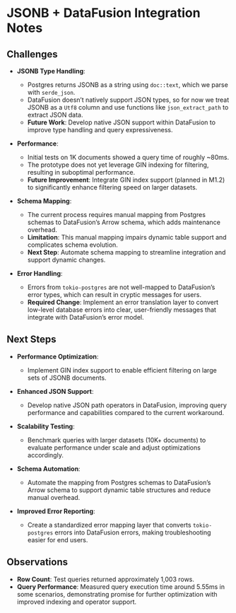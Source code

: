 # JSONB + DataFusion Integration Notes

## Challenges
- **JSONB Type Handling**:  
  - Postgres returns JSONB as a string using `doc::text`, which we parse with `serde_json`.  
  - DataFusion doesn’t natively support JSON types, so for now we treat JSONB as a `Utf8` column and use functions like `json_extract_path` to extract JSON data.  
  - **Future Work**: Develop native JSON support within DataFusion to improve type handling and query expressiveness.

- **Performance**:  
  - Initial tests on 1K documents showed a query time of roughly ~80ms.  
  - The prototype does not yet leverage GIN indexing for filtering, resulting in suboptimal performance.  
  - **Future Improvement**: Integrate GIN index support (planned in M1.2) to significantly enhance filtering speed on larger datasets.

- **Schema Mapping**:  
  - The current process requires manual mapping from Postgres schemas to DataFusion’s Arrow schema, which adds maintenance overhead.  
  - **Limitation**: This manual mapping impairs dynamic table support and complicates schema evolution.  
  - **Next Step**: Automate schema mapping to streamline integration and support dynamic changes.

- **Error Handling**:  
  - Errors from `tokio-postgres` are not well-mapped to DataFusion’s error types, which can result in cryptic messages for users.  
  - **Required Change**: Implement an error translation layer to convert low-level database errors into clear, user-friendly messages that integrate with DataFusion’s error model.

## Next Steps
- **Performance Optimization**:  
  - Implement GIN index support to enable efficient filtering on large sets of JSONB documents.
  
- **Enhanced JSON Support**:  
  - Develop native JSON path operators in DataFusion, improving query performance and capabilities compared to the current workaround.
  
- **Scalability Testing**:  
  - Benchmark queries with larger datasets (10K+ documents) to evaluate performance under scale and adjust optimizations accordingly.
  
- **Schema Automation**:  
  - Automate the mapping from Postgres schemas to DataFusion’s Arrow schema to support dynamic table structures and reduce manual overhead.
  
- **Improved Error Reporting**:  
  - Create a standardized error mapping layer that converts `tokio-postgres` errors into DataFusion errors, making troubleshooting easier for end users.

## Observations
- **Row Count**: Test queries returned approximately 1,003 rows.
- **Query Performance**: Measured query execution time around 5.55ms in some scenarios, demonstrating promise for further optimization with improved indexing and operator support.
